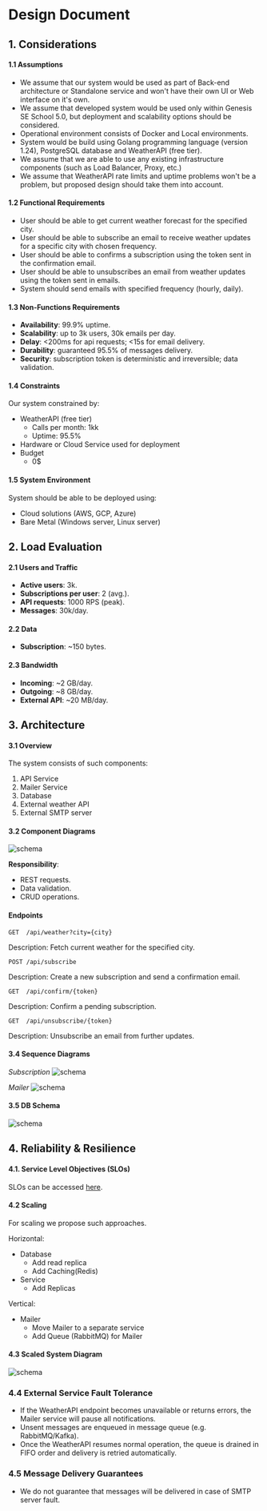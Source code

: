 # Design Document

## 1. Considerations

#### 1.1 Assumptions

- We assume that our system would be used as part of Back-end architecture or Standalone service and won't have their own UI or Web interface on it's own.
- We assume that developed system would be used only within Genesis SE School 5.0, but deployment and scalability options should be considered.
- Operational environment consists of Docker and Local environments.
- System would be build using Golang programming language (version 1.24), PostgreSQL database and WeatherAPI (free tier).
- We assume that we are able to use any existing infrastructure components (such as Load Balancer, Proxy, etc.)
- We assume that WeatherAPI rate limits and uptime problems won't be a problem, but proposed design should take them into account.

#### 1.2 Functional Requirements

- User should be able to get current weather forecast for the specified city.
- User should be able to subscribe an email to receive weather updates for a specific city with chosen frequency.
- User should be able to confirms a subscription using the token sent in the confirmation email.
- User should be able to unsubscribes an email from weather updates using the token sent in emails.
- System should send emails with specified frequency (hourly, daily).

#### 1.3 Non-Functions Requirements

- **Availability**: 99.9% uptime.
- **Scalability**: up to 3k users, 30k emails per day.
- **Delay**: <200ms for api requests; <15s for email delivery.
- **Durability**: guaranteed 95.5% of messages delivery.
- **Security**: subscription token is deterministic and irreversible; data validation.

#### 1.4 Constraints

Our system constrained by:
- WeatherAPI (free tier)
  - Calls per month: 1kk
  - Uptime: 95.5%
- Hardware or Cloud Service used for deployment
- Budget
  - 0$

#### 1.5 System Environment

System should be able to be deployed using:
- Cloud solutions (AWS, GCP, Azure)
- Bare Metal (Windows server, Linux server)

## 2. Load Evaluation

#### 2.1 Users and Traffic

- **Active users**: 3k.
- **Subscriptions per user**: 2 (avg.).
- **API requests**: 1000 RPS (peak).
- **Messages**: 30k/day.

#### 2.2 Data

- **Subscription**: ~150 bytes.

#### 2.3 Bandwidth

- **Incoming**: ~2 GB/day.
- **Outgoing**: ~8 GB/day.
- **External API**: ~20 MB/day.

## 3. Architecture

#### 3.1 Overview

The system consists of such components:
1. API Service
2. Mailer Service
3. Database
4. External weather API
5. External SMTP server

#### 3.2 Component Diagrams

![schema](../images/system-architecture.png)

**Responsibility**:
- REST requests.
- Data validation.
- CRUD operations.

#### Endpoints
```
GET  /api/weather?city={city}
```
Description: Fetch current weather for the specified city.

```
POST /api/subscribe
```
Description: Create a new subscription and send a confirmation email.

```
GET  /api/confirm/{token}
```
Description: Confirm a pending subscription.

```
GET  /api/unsubscribe/{token}
```
Description: Unsubscribe an email from further updates.

#### 3.4 Sequence Diagrams

_Subscription_
![schema](../images/subscription-sequence.png)

_Mailer_
![schema](../images/email-sequence.png)

#### 3.5 DB Schema

![schema](../images/db-schema.png)

## 4. Reliability & Resilience

#### 4.1. Service Level Objectives (SLOs)

SLOs can be accessed [here](./slo.sdd.yaml).

#### 4.2 Scaling

For scaling we propose such approaches.

Horizontal:
- Database
  - Add read replica
  - Add Caching(Redis)
- Service
  - Add Replicas

Vertical:
- Mailer
  - Move Mailer to a separate service
  - Add Queue (RabbitMQ) for Mailer

#### 4.3 Scaled System Diagram

![schema](../images/scaled-architecture.png)

### 4.4 External Service Fault Tolerance

- If the WeatherAPI endpoint becomes unavailable or returns errors, the Mailer service will pause all notifications.
- Unsent messages are enqueued in message queue (e.g. RabbitMQ/Kafka).
- Once the WeatherAPI resumes normal operation, the queue is drained in FIFO order and delivery is retried automatically.

### 4.5 Message Delivery Guarantees
- We do not guarantee that messages will be delivered in case of SMTP server fault.